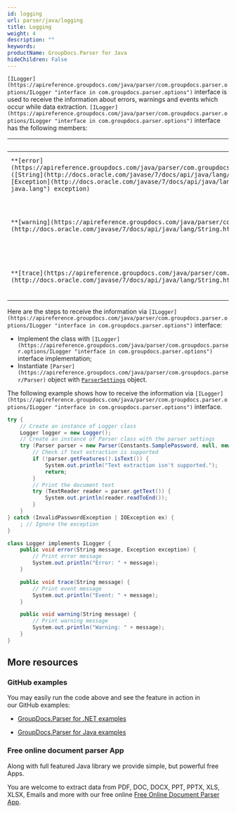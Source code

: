 ```yaml
---
id: logging
url: parser/java/logging
title: Logging
weight: 4
description: ""
keywords: 
productName: GroupDocs.Parser for Java
hideChildren: False
---
```

`[ILogger](https://apireference.groupdocs.com/java/parser/com.groupdocs.parser.options/ILogger "interface in com.groupdocs.parser.options")` interface is used to receive the information about errors, warnings and events which occur while data extraction. `[ILogger](https://apireference.groupdocs.com/java/parser/com.groupdocs.parser.options/ILogger "interface in com.groupdocs.parser.options")` interface has the following members:

| Member | Description |
| --- | --- |
| `**[error](https://apireference.groupdocs.com/java/parser/com.groupdocs.parser.options/ILogger#error(java.lang.String,%20java.lang.Exception))**([String](http://docs.oracle.com/javase/7/docs/api/java/lang/String.html?is-external=true "class or interface in java.lang") message, [Exception](http://docs.oracle.com/javase/7/docs/api/java/lang/Exception.html?is-external=true "class or interface in java.lang") exception)` | Logs an error that occurred during data extraction. |
| `**[warning](https://apireference.groupdocs.com/java/parser/com.groupdocs.parser.options/ILogger#warning(java.lang.String))**([String](http://docs.oracle.com/javase/7/docs/api/java/lang/String.html?is-external=true "class or interface in java.lang") message)` | Logs a warning that occurred during data extraction. |
| `**[trace](https://apireference.groupdocs.com/java/parser/com.groupdocs.parser.options/ILogger#trace(java.lang.String))**([String](http://docs.oracle.com/javase/7/docs/api/java/lang/String.html?is-external=true "class or interface in java.lang") message)` | Logs an event occurred during data extraction. |

Here are the steps to receive the information via `[ILogger](https://apireference.groupdocs.com/java/parser/com.groupdocs.parser.options/ILogger "interface in com.groupdocs.parser.options")` interface:

*   Implement the class with `[ILogger](https://apireference.groupdocs.com/java/parser/com.groupdocs.parser.options/ILogger "interface in com.groupdocs.parser.options")` interface implementation;
*   Instantiate `[Parser](https://apireference.groupdocs.com/java/parser/com.groupdocs.parser/Parser)` object with [`ParserSettings`](https://apireference.groupdocs.com/java/parser/com.groupdocs.parser.options/ParserSettings "class in com.groupdocs.parser.options") object.

The following example shows how to receive the information via `[ILogger](https://apireference.groupdocs.com/java/parser/com.groupdocs.parser.options/ILogger "interface in com.groupdocs.parser.options")` interface.

```csharp
try {
    // Create an instance of Logger class
    Logger logger = new Logger();
    // Create an instance of Parser class with the parser settings
    try (Parser parser = new Parser(Constants.SamplePassword, null, new ParserSettings(logger))) {
        // Check if text extraction is supported
        if (!parser.getFeatures().isText()) {
            System.out.println("Text extraction isn't supported.");
            return;
        }
        // Print the document text
        try (TextReader reader = parser.getText()) {
            System.out.println(reader.readToEnd());
        }
    }
} catch (InvalidPasswordException | IOException ex) {
    ; // Ignore the exception
}

class Logger implements ILogger {
    public void error(String message, Exception exception) {
        // Print error message
        System.out.println("Error: " + message);
    }

    public void trace(String message) {
        // Print event message
        System.out.println("Event: " + message);
    }

    public void warning(String message) {
        // Print warning message
        System.out.println("Warning: " + message);
    }
}
```

## More resources

### GitHub examples

You may easily run the code above and see the feature in action in our GitHub examples:

*   [GroupDocs.Parser for .NET examples](https://github.com/groupdocs-parser/GroupDocs.Parser-for-.NET)
    
*   [GroupDocs.Parser for Java examples](https://github.com/groupdocs-parser/GroupDocs.Parser-for-Java)
    

### Free online document parser App

Along with full featured Java library we provide simple, but powerful free Apps.

You are welcome to extract data from PDF, DOC, DOCX, PPT, PPTX, XLS, XLSX, Emails and more with our free online [Free Online Document Parser App](https://products.groupdocs.app/parser).
